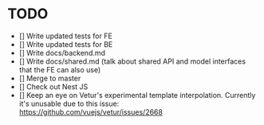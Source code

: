 # TODO

- [] Write updated tests for FE
- [] Write updated tests for BE
- [] Write docs/backend.md
- [] Write docs/shared.md (talk about shared API and model interfaces that the FE can also use)
- [] Merge to master
- [] Check out Nest JS
- [] Keep an eye on Vetur's experimental template interpolation. Currently it's unusable due to this issue: https://github.com/vuejs/vetur/issues/2668